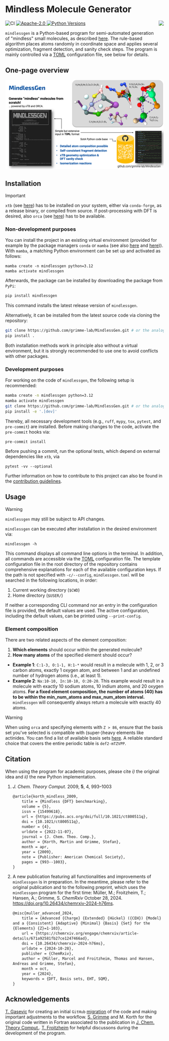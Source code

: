 # Mindless Molecule Generator

![CI](https://github.com/grimme-lab/MindlessGen/actions/workflows/ci.yml/badge.svg)
<a href="http://www.apache.org/licenses/LICENSE-2.0">
  <img src="https://img.shields.io/badge/License-Apache%202.0-orange.svg" alt="Apache-2.0"/>
</a>
<a href="https://img.shields.io/badge/Python-3.10%20|%203.11%20|%203.12%20|%203.13-blue.svg">
  <img src="https://img.shields.io/badge/Python-3.10%20|%203.11%20|%203.12%20|%203.13-blue.svg" alt="Python Versions"/>
</a>
<img align="right" src="assets/C1H2N1O2Te2Er1Lu2_89bd3e.png" height="150" />

`mindlessgen` is a Python-based program for semi-automated generation of "mindless" small molecules, as described [here](https://pubs.acs.org/doi/full/10.1021/ct800511q).
The rule-based algorithm places atoms randomly in coordinate space and applies several optimization, fragment detection, and sanity check steps.
The program is mainly controlled via a [TOML](https://github.com/grimme-lab/MindlessGen/blob/main/mindlessgen.toml) configuration file, see below for details.

## One-page overview

![One-pager overview](assets/MindlessGen_SingleSlide.png)

## Installation

> [!IMPORTANT]
> `xtb` (see [here](https://github.com/grimme-lab/xtb)) has to be installed on your system, either via `conda-forge`, as a release binary, or compiled from source.
If post-processing with DFT is desired, also `orca` (see [here](https://www.faccts.de/docs/orca/6.0/manual/index.html)) has to be available.

### Non-development purposes

You can install the project in an existing virtual environment (provided for example by the package managers `conda` or `mamba` (see also [here](https://github.com/conda-forge/miniforge) and [here](https://conda.io/projects/conda/en/latest/user-guide/getting-started.html))).
With `mamba`, a matching Python environment can be set up and activated as follows:
```
mamba create -n mindlessgen python=3.12
mamba activate mindlessgen
```

Afterwards, the package can be installed by downloading the package from `PyPi`:
```bash
pip install mindlessgen
```
This command installs the latest release version of `mindlessgen`.

Alternatively, it can be installed from the latest source code via cloning the repository:
```bash
git clone https://github.com/grimme-lab/MindlessGen.git # or the analogous SSH link
pip install .
```

Both installation methods work in principle also without a virtual environment, but it is strongly recommended to use one to avoid conflicts with other packages.

### Development purposes

For working on the code of `mindlessgen`, the following setup is recommended:
```bash
mamba create -n mindlessgen python=3.12
mamba activate mindlessgen
git clone https://github.com/grimme-lab/MindlessGen.git # or the analogous SSH link
pip install -e '.[dev]'
```
Thereby, all necessary development tools (e.g., `ruff`, `mypy`, `tox`, `pytest`, and `pre-commit`) are installed.
Before making changes to the code, activate the `pre-commit` hooks via:
```
pre-commit install
```
Before pushing a commit, run the optional tests, which depend on external dependencies like `xtb`, via
```
pytest -vv --optional
```
Further information on how to contribute to this project can also be found in the [contribution guidelines](https://github.com/grimme-lab/MindlessGen/blob/main/CONTRIBUTING.md).

## Usage

> [!WARNING]
> `mindlessgen` may still be subject to API changes.

`mindlessgen` can be executed after installation in the desired environment via:
```
mindlessgen -h
```
This command displays all command line options in the terminal.
In addition, all commands are accessible via the [TOML](https://github.com/grimme-lab/MindlessGen/blob/main/mindlessgen.toml) configuration file.
The template configuration file in the root directory of the repository contains comprehensive explanations for each of the available configuration keys.
If the path is not specified with `-c/--config`, `mindlessgen.toml` will be searched in the following locations, in order:
1. Current working directory (`$CWD`)
2. Home directory (`$USER/`)

If neither a corresponding CLI command nor an entry in the configuration file is provided, the default values are used.
The active configuration, including the default values, can be printed using `--print-config`.

### Element composition
There are two related aspects of the element composition:
1. **Which elements** should occur within the generated molecule?
2. **How many atoms** of the specified element should occur?
- **Example 1**: `C:1-3, O:1-1, H:1-*` would result in a molecule with 1, 2, or 3 carbon atoms, exactly 1 oxygen atom, and between 1 and an undefined number of hydrogen atoms (i.e., at least 1).
- **Example 2**: `Na:10-10, In:10-10, O:20-20`. This example would result in a molecule with exactly 10 sodium atoms, 10 indium atoms, and 20 oxygen atoms. **For a fixed element composition, the number of atoms (40) has to be within the min_num_atoms and max_num_atom interval.** `mindlessgen` will consequently always return a molecule with exactly 40 atoms.

> [!WARNING]
> When using `orca` and specifying elements with `Z > 86`, ensure that the basis set you've selected is compatible with (super-)heavy elements like actinides.
> You can find a list of available basis sets [here](https://www.faccts.de/docs/orca/6.0/manual/contents/detailed/basisset.html#built-in-basis-sets).
> A reliable standard choice that covers the entire periodic table is `def2-mTZVPP`.

## Citation

When using the program for academic purposes, please cite _i)_ the original idea and _ii)_ the new Python implementation.

1.  _J. Chem. Theory Comput._ 2009, **5**, 4, 993–1003
    ```
    @article{korth_mindless_2009,
    	title = {Mindless {DFT} benchmarking},
    	volume = {5},
    	issn = {15499618},
    	url = {https://pubs.acs.org/doi/full/10.1021/ct800511q},
    	doi = {10.1021/ct800511q},
    	number = {4},
    	urldate = {2022-11-07},
    	journal = {J. Chem. Theo. Comp.},
    	author = {Korth, Martin and Grimme, Stefan},
    	month = apr,
    	year = {2009},
    	note = {Publisher: American Chemical Society},
    	pages = {993--1003},
    }
    ```

2.  A new publication featuring all functionalities and improvements of `mindlessgen` is in preparation.
    In the meantime, please refer to the original publication and to the following preprint, which uses the `mindlessgen` program for the first time:
    Müller, M.; Froitzheim, T.; Hansen, A.; Grimme, S. _ChemRxiv_ October 28, 2024. https://doi.org/10.26434/chemrxiv-2024-h76ms.
    ```
    @misc{muller_advanced_2024,
    	title = {Advanced {Charge} {Extended} {Hückel} ({CEH}) {Model} and a {Consistent} {Adaptive} {Minimal} {Basis} {Set} for the {Elements} {Z}=1-103},
    	url = {https://chemrxiv.org/engage/chemrxiv/article-details/671a92581fb27ce1247466ad},
    	doi = {10.26434/chemrxiv-2024-h76ms},
    	urldate = {2024-10-28},
    	publisher = {ChemRxiv},
    	author = {Müller, Marcel and Froitzheim, Thomas and Hansen, Andreas and Grimme, Stefan},
    	month = oct,
    	year = {2024},
    	keywords = {DFT, Basis sets, EHT, SQM},
    }
    ```

## Acknowledgements

[T. Gasevic](https://github.com/gasevic) for creating an initial `GitHub` [migration](https://github.com/gasevic/mlmgen) of the code and making important adjustments to the workflow.
[S. Grimme](https://www.chemie.uni-bonn.de/grimme/de/grimme) and M. Korth for the original code written in Fortran associated to the publication in [J. Chem. Theory Comput.](https://pubs.acs.org/doi/full/10.1021/ct800511q).
[T. Froitzheim](https://github.com/thfroitzheim) for helpful discussons during the development of the program.
